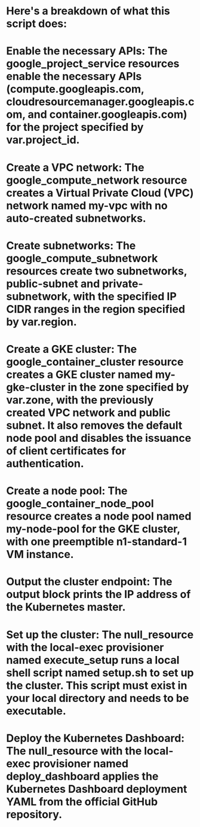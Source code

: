 # Here's a breakdown of what this script does:


# Enable the necessary APIs: The google_project_service resources enable the necessary APIs (compute.googleapis.com, cloudresourcemanager.googleapis.com, and container.googleapis.com) for the project specified by var.project_id.

# Create a VPC network: The google_compute_network resource creates a Virtual Private Cloud (VPC) network named my-vpc with no auto-created subnetworks.

# Create subnetworks: The google_compute_subnetwork resources create two subnetworks, public-subnet and private-subnetwork, with the specified IP CIDR ranges in the region specified by var.region.

# Create a GKE cluster: The google_container_cluster resource creates a GKE cluster named my-gke-cluster in the zone specified by var.zone, with the previously created VPC network and public subnet. It also removes the default node pool and disables the issuance of client certificates for authentication.

# Create a node pool: The google_container_node_pool resource creates a node pool named my-node-pool for the GKE cluster, with one preemptible n1-standard-1 VM instance.

# Output the cluster endpoint: The output block prints the IP address of the Kubernetes master.

# Set up the cluster: The null_resource with the local-exec provisioner named execute_setup runs a local shell script named setup.sh to set up the cluster. This script must exist in your local directory and needs to be executable.

# Deploy the Kubernetes Dashboard: The null_resource with the local-exec provisioner named deploy_dashboard applies the Kubernetes Dashboard deployment YAML from the official GitHub repository.
